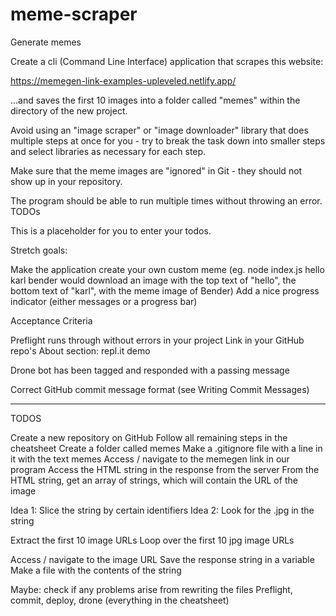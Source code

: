 # meme-scraper
Generate memes

Create a cli (Command Line Interface) application that scrapes this website:

https://memegen-link-examples-upleveled.netlify.app/

...and saves the first 10 images into a folder called "memes" within the directory of the new project.

Avoid using an "image scraper" or "image downloader" library that does multiple steps at once for you - try to break the task down into smaller steps and select libraries as necessary for each step.

Make sure that the meme images are "ignored" in Git - they should not show up in your repository.

The program should be able to run multiple times without throwing an error.
TODOs

This is a placeholder for you to enter your todos.

Stretch goals:

Make the application create your own custom meme (eg. node index.js hello karl bender would download an image with the top text of "hello", the bottom text of "karl", with the meme image of Bender)
Add a nice progress indicator (either messages or a progress bar)

Acceptance Criteria

Preflight runs through without errors in your project
Link in your GitHub repo's About section: repl.it demo

Drone bot has been tagged and responded with a passing message

Correct GitHub commit message format (see Writing Commit Messages)

------------------------------------------------------------------------------------------------------------------------------

TODOS

Create a new repository on GitHub
Follow all remaining steps in the cheatsheet
Create a folder called memes
Make a .gitignore file with a line in it with the text memes
Access / navigate to the memegen link in our program
Access the HTML string in the response from the server
From the HTML string, get an array of strings, which will contain the URL of the image

Idea 1: Slice the string by certain identifiers
Idea 2: Look for the .jpg in the string

Extract the first 10 image URLs
Loop over the first 10 jpg image URLs

Access / navigate to the image URL
Save the response string in a variable
Make a file with the contents of the string

Maybe: check if any problems arise from rewriting the files
Preflight, commit, deploy, drone (everything in the cheatsheet)
